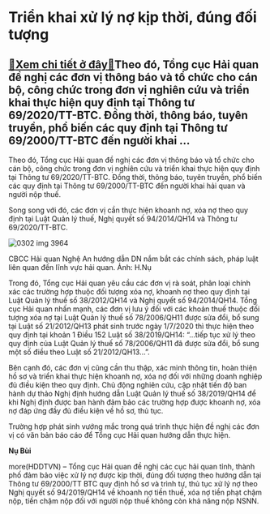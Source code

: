 Triển khai xử lý nợ kịp thời, đúng đối tượng
============================================

[:gift:Xem chi tiết ở đây:gift:](https://hddtvn.com/trien-khai-xu-ly-no-kip-thoi-dung-doi-tuong/)Theo đó, Tổng cục Hải quan đề nghị các đơn vị thông báo và tổ chức cho cán bộ, công chức trong đơn vị nghiên cứu và triển khai thực hiện quy định tại Thông tư 69/2020/TT-BTC. Đồng thời, thông báo, tuyên truyền, phổ biến các quy định tại Thông tư 69/2000/TT-BTC đến người khai …
-------------------------------------------------------------------------------------------------------------------------------------------------------------------------------------------------------------------------------------------------------------------------------------


Theo đó, Tổng cục Hải quan đề nghị các đơn vị thông báo và tổ chức cho cán bộ, công chức trong đơn vị nghiên cứu và triển khai thực hiện quy định tại Thông tư 69/2020/TT-BTC. Đồng thời, thông báo, tuyên truyền, phổ biến các quy định tại Thông tư 69/2000/TT-BTC đến người khai hải quan và người nộp thuế.


Song song với đó, các đơn vị cần thực hiện khoanh nợ, xóa nợ theo quy định tại Luật Quản lý thuế, Nghị quyết số 94/2014/QH14 và Thông tư 69/2020/TT-BTC.





![0302 img 3964](https://haiquanonline.com.vn/stores/news_dataimages/nubt/122019/27/10/in_article/0302_IMG_3964.jpg?rt=20201002095052 "CBCC Hải quan Nghệ An hướng dẫn DN nắm bắt các chính sách, pháp luật liên quan đến lĩnh vực hải quan. Ảnh: H.Nụ")


CBCC Hải quan Nghệ An hướng dẫn DN nắm bắt các chính sách, pháp luật liên quan đến lĩnh vực hải quan. Ảnh: H.Nụ



Trong đó, Tổng cục Hải quan yêu cầu các đơn vị rà soát, phân loại chính xác các trường hợp thuộc đối tượng xóa nợ, khoanh nợ theo quy định tại Luật Quản lý thuế số 38/2012/QH14 và Nghị quyết số 94/2014/QH14. Tổng cục Hải quan nhấn mạnh, các đơn vị lưu ý đối với các khoản thuế thuộc đối tượng xóa nợ tại Luật Quản lý thuế số 78/2006/QH11 được sửa đổi, bổ sung tại Luật số 21/2012/QH13 phát sinh trước ngày 1/7/2020 thì thực hiện theo quy định tại khoản 1 Điều 152 Luật số 38/2019/QH14: “…tiếp tục xử lý theo quy định của Luật Quản lý thuế số 78/2006/QH11 đã được sửa đổi, bổ sung một số điều theo Luật số 21/2012/QH13…”.


Bên cạnh đó, các đơn vị cũng cần thu thập, xác minh thông tin, hoàn thiện hồ sơ và triển khai thực hiện khoanh nợ, xóa nợ đối với những doanh nghiệp đủ điều kiện theo quy định. Chủ động nghiên cứu, cập nhật tiến độ ban hành dự thảo Nghị định hướng dẫn Luật Quản lý thuế số 38/2019/QH14 để khi Nghị định được ban hành đảm bảo các trường hợp được khoanh nợ, xóa nợ đáp ứng đầy đủ điều kiện về hồ sơ, thủ tục.


Trường hợp phát sinh vướng mắc trong quá trình thực hiện đề nghị các đơn vị có văn bản báo cáo để Tổng cục Hải quan hướng dẫn thực hiện.




**Nụ Bùi**



more(HDDTVN) – Tổng cục Hải quan đề nghị các cục hải quan tỉnh, thành phố đảm bảo việc xử lý nợ được kịp thời, đúng đối tượng theo hướng dẫn tại Thông tư 69/2000/TT BTC quy định hồ sơ và trình tự, thủ tục xử lý nợ theo Nghị quyết số 94/2019/QH14 về khoanh nợ tiền thuế, xóa nợ tiền phạt chậm nộp, tiền chậm nộp đối với người nộp thuế không còn khả năng nộp NSNN.

